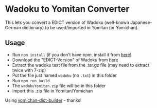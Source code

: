 # Wadoku to Yomitan Converter

This lets you convert a EDICT version of Wadoku (well-known Japanese-German dictionary)
to be used/imported in Yomitan (or Yomichan).

## Usage
* Run `npm install` (if you don't have npm, install it from [here](https://nodejs.org/en))
* Download the "EDICT-Version" of Wadoku from [here](https://www.wadoku.de/wiki/display/WAD/Downloads+und+Links)
* Extract the wadoku text file from the .tar.gz file (may need to extract twice with 7-zip)
* Put the file just named `wadoku` (no `.txt`) in this folder
* Run `npm run build`
* The `wadokuYomitan.zip` file will be in this folder
* Import this .zip file in Yomitan/Yomichan

Using [yomichan-dict-builder](https://github.com/MarvNC/yomichan-dict-builder/) - thanks!
